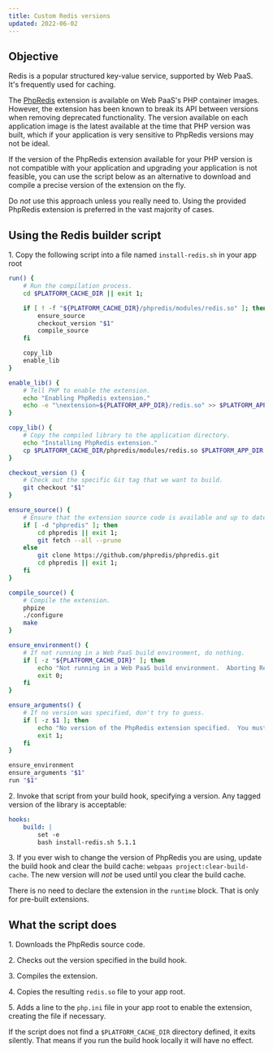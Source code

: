 ```yaml
---
title: Custom Redis versions
updated: 2022-06-02
---
```





## Objective  

Redis is a popular structured key-value service, supported by Web PaaS.  It's frequently used for caching.

The [PhpRedis](https://github.com/phpredis/phpredis) extension is available on Web PaaS's PHP container images.  However, the extension has been known to break its API between versions when removing deprecated functionality.  The version available on each application image is the latest available at the time that PHP version was built, which if your application is very sensitive to PhpRedis versions may not be ideal.

If the version of the PhpRedis extension available for your PHP version is not compatible with your application and upgrading your application is not feasible, you can use the script below as an alternative to download and compile a precise version of the extension on the fly.

Do *not* use this approach unless you really need to.  Using the provided PhpRedis extension is preferred in the vast majority of cases.

## Using the Redis builder script

1\. Copy the following script into a file named `install-redis.sh` in your app root


```bash
run() {
    # Run the compilation process.
    cd $PLATFORM_CACHE_DIR || exit 1;

    if [ ! -f "${PLATFORM_CACHE_DIR}/phpredis/modules/redis.so" ]; then
        ensure_source
        checkout_version "$1"
        compile_source
    fi

    copy_lib
    enable_lib
}

enable_lib() {
    # Tell PHP to enable the extension.
    echo "Enabling PhpRedis extension."
    echo -e "\nextension=${PLATFORM_APP_DIR}/redis.so" >> $PLATFORM_APP_DIR/php.ini
}

copy_lib() {
    # Copy the compiled library to the application directory.
    echo "Installing PhpRedis extension."
    cp $PLATFORM_CACHE_DIR/phpredis/modules/redis.so $PLATFORM_APP_DIR
}

checkout_version () {
    # Check out the specific Git tag that we want to build.
    git checkout "$1"
}

ensure_source() {
    # Ensure that the extension source code is available and up to date.
    if [ -d "phpredis" ]; then
        cd phpredis || exit 1;
        git fetch --all --prune
    else
        git clone https://github.com/phpredis/phpredis.git
        cd phpredis || exit 1;
    fi
}

compile_source() {
    # Compile the extension.
    phpize
    ./configure
    make
}

ensure_environment() {
    # If not running in a Web PaaS build environment, do nothing.
    if [ -z "${PLATFORM_CACHE_DIR}" ]; then
        echo "Not running in a Web PaaS build environment.  Aborting Redis installation."
        exit 0;
    fi
}

ensure_arguments() {
    # If no version was specified, don't try to guess.
    if [ -z $1 ]; then
        echo "No version of the PhpRedis extension specified.  You must specify a tagged version on the command line."
        exit 1;
    fi
}

ensure_environment
ensure_arguments "$1"
run "$1"
```

2\. Invoke that script from your build hook, specifying a version.  Any tagged version of the library is acceptable:


```yaml
hooks:
    build: |
        set -e
        bash install-redis.sh 5.1.1
```

3\. If you ever wish to change the version of PhpRedis you are using, update the build hook and clear the build cache: `webpaas project:clear-build-cache`.  The new version will *not* be used until you clear the build cache.


There is no need to declare the extension in the `runtime` block.  That is only for pre-built extensions.

## What the script does

1\. Downloads the PhpRedis source code.

2\. Checks out the version specified in the build hook.

3\. Compiles the extension.

4\. Copies the resulting `redis.so` file to your app root.

5\. Adds a line to the `php.ini` file in your app root to enable the extension, creating the file if necessary.


If the script does not find a `$PLATFORM_CACHE_DIR` directory defined, it exits silently.  That means if you run the build hook locally it will have no effect.

